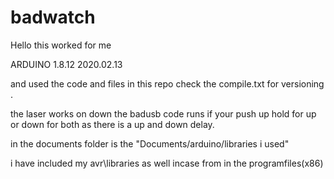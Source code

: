 # badwatch
Hello this worked for me 

ARDUINO 1.8.12 2020.02.13

and used the code and files in this repo 
check the compile.txt for versioning . 

the laser works on down 
the badusb code runs if your push up 
hold for up or down for both as there is a up and down delay. 


in the documents folder is the "Documents/arduino/libraries i used"

i have included my avr\libraries as well incase from in the programfiles(x86)



